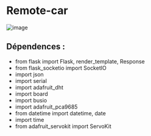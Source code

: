 # Remote-car
![image](https://user-images.githubusercontent.com/29150454/114994291-a1034480-9e6a-11eb-90f2-3c23d90906c8.png)

## Dépendences : 
- from flask import Flask, render_template, Response
- from flask_socketio import SocketIO
- import json
- import serial
- import adafruit_dht
- import board
- import busio
- import adafruit_pca9685
- from datetime import datetime, date
- import time
- from adafruit_servokit import ServoKit

